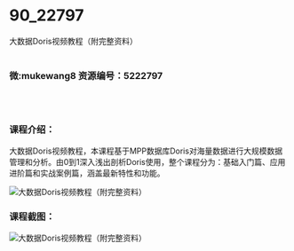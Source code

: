 # 90_22797
大数据Doris视频教程（附完整资料）
<br/></br>
<h3>微:mukewang8 资源编号：5222797</h3>
<br/></br>
<h3>课程介绍：</h3>
<p>大数据<a title="查看与 Doris 相关的文章" target="_blank">Doris</a>视频教程，本课程基于MPP数据库Doris对海量数据进行大规模数据管理和分析。由0到1深入浅出剖析Doris使用，整个课程分为：基础入门篇、应用进阶篇和实战案例篇，涵盖最新特性和功能。</p>
<p><img src="https://www.ko996.com/wp-content/uploads/img/2022/02/1-15-300x180.png" alt="大数据Doris视频教程（附完整资料）"></p>
<div class="info-desc">
<h3>课程截图：</h3>
<p><img src="https://www.ko996.com/wp-content/uploads/img/2022/02/2-43.png" alt="大数据Doris视频教程（附完整资料）"></p>


			
</div>
